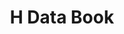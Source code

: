 ---
#This is just for you to quickly see what the file is - it can be anything you want
title: H Data Book

#This must match the level for the page you want it to appear on
level: Additional

#This must match the category id for the table the table you wish this to appear in
category: databooklets

#This must match the subject you wish this to appear in
subject: Chemistry

#There should be an entry here for each column in the table you wish to populate:
Level of Study: Higher
Data Book:
    - url: /chemistry/additional/databooks/HandAHChemDataBookletJun2021.pdf
      link_text: H Data Booklet
---